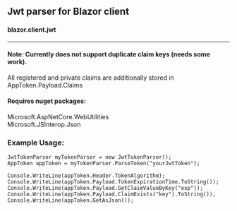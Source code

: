 ## Jwt parser for Blazor client   
#### blazor.client.jwt
---
#### Note: Currently does not support duplicate claim keys (needs some work).    
All registered and private claims are additionally stored in AppToken.Payload.Claims    

#### Requires nuget packages:
Microsoft.AspNetCore.WebUtilities    
Microsoft.JSInterop.Json    
    


### Example Usage:    
```
JwtTokenParser myTokenParser = new JwtTokenParser();    
AppToken appToken = myTokenParser.ParseToken("yourJwtToken");    
    
Console.WriteLine(appToken.Header.TokenAlgorithm);    
Console.WriteLine(appToken.Payload.TokenExpirationTime.ToString());    
Console.WriteLine(appToken.Payload.GetClaimValueByKey("exp"));
Console.WriteLine(appToken.Payload.ClaimExists("key").ToString());
Console.WriteLine(appToken.GetAsJson());
```

